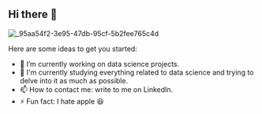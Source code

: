 ## Hi there 👋

![_95aa54f2-3e95-47db-95cf-5b2fee765c4d](https://github.com/user-attachments/assets/e32593b4-7294-4c5a-bb1c-b71945e83b8a)


Here are some ideas to get you started:

- 🔭 I’m currently working on data science projects.
- 🌱 I'm currently studying everything related to data science and trying to delve into it as much as possible.
- 📫 How to contact me: write to me on LinkedIn.
- ⚡ Fun fact: I hate apple 😆
